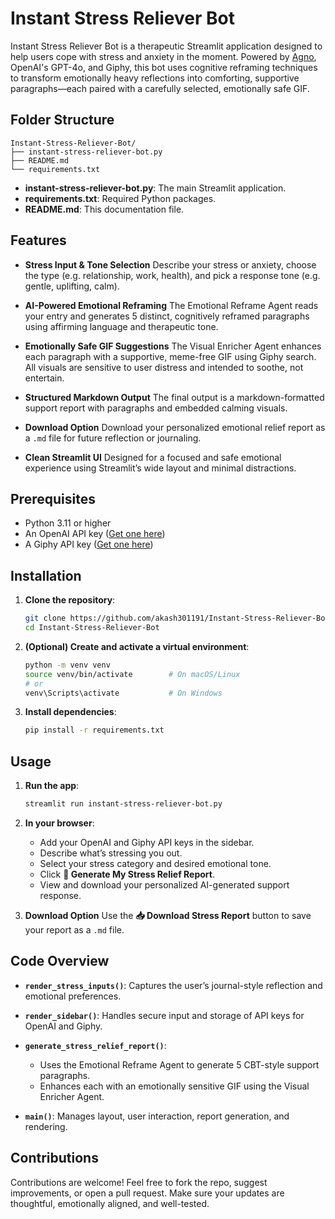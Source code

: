 # Instant Stress Reliever Bot

Instant Stress Reliever Bot is a therapeutic Streamlit application designed to help users cope with stress and anxiety in the moment. Powered by [Agno](https://github.com/agno-agi/agno), OpenAI's GPT-4o, and Giphy, this bot uses cognitive reframing techniques to transform emotionally heavy reflections into comforting, supportive paragraphs—each paired with a carefully selected, emotionally safe GIF.



## Folder Structure

```
Instant-Stress-Reliever-Bot/
├── instant-stress-reliever-bot.py
├── README.md
└── requirements.txt
```

* **instant-stress-reliever-bot.py**: The main Streamlit application.
* **requirements.txt**: Required Python packages.
* **README.md**: This documentation file.

## Features

* **Stress Input & Tone Selection**
  Describe your stress or anxiety, choose the type (e.g. relationship, work, health), and pick a response tone (e.g. gentle, uplifting, calm).

* **AI-Powered Emotional Reframing**
  The Emotional Reframe Agent reads your entry and generates 5 distinct, cognitively reframed paragraphs using affirming language and therapeutic tone.

* **Emotionally Safe GIF Suggestions**
  The Visual Enricher Agent enhances each paragraph with a supportive, meme-free GIF using Giphy search. All visuals are sensitive to user distress and intended to soothe, not entertain.

* **Structured Markdown Output**
  The final output is a markdown-formatted support report with paragraphs and embedded calming visuals.

* **Download Option**
  Download your personalized emotional relief report as a `.md` file for future reflection or journaling.

* **Clean Streamlit UI**
  Designed for a focused and safe emotional experience using Streamlit’s wide layout and minimal distractions.


## Prerequisites

* Python 3.11 or higher
* An OpenAI API key ([Get one here](https://platform.openai.com/account/api-keys))
* A Giphy API key ([Get one here](https://developers.giphy.com/dashboard/))


## Installation

1. **Clone the repository**:

   ```bash
   git clone https://github.com/akash301191/Instant-Stress-Reliever-Bot.git
   cd Instant-Stress-Reliever-Bot
   ```

2. **(Optional) Create and activate a virtual environment**:

   ```bash
   python -m venv venv
   source venv/bin/activate        # On macOS/Linux
   # or
   venv\Scripts\activate           # On Windows
   ```

3. **Install dependencies**:

   ```bash
   pip install -r requirements.txt
   ```

## Usage

1. **Run the app**:

   ```bash
   streamlit run instant-stress-reliever-bot.py
   ```

2. **In your browser**:

   * Add your OpenAI and Giphy API keys in the sidebar.
   * Describe what’s stressing you out.
   * Select your stress category and desired emotional tone.
   * Click **💆 Generate My Stress Relief Report**.
   * View and download your personalized AI-generated support response.

3. **Download Option**
   Use the **📥 Download Stress Report** button to save your report as a `.md` file.

## Code Overview

* **`render_stress_inputs()`**: Captures the user’s journal-style reflection and emotional preferences.
* **`render_sidebar()`**: Handles secure input and storage of API keys for OpenAI and Giphy.
* **`generate_stress_relief_report()`**:

  * Uses the Emotional Reframe Agent to generate 5 CBT-style support paragraphs.
  * Enhances each with an emotionally sensitive GIF using the Visual Enricher Agent.
* **`main()`**: Manages layout, user interaction, report generation, and rendering.

## Contributions

Contributions are welcome! Feel free to fork the repo, suggest improvements, or open a pull request. Make sure your updates are thoughtful, emotionally aligned, and well-tested.
